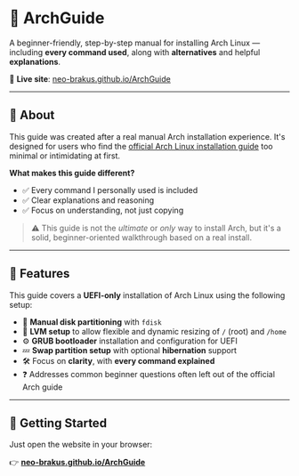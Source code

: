 # 🐧 ArchGuide

A beginner-friendly, step-by-step manual for installing Arch Linux — including **every command used**, along with **alternatives** and helpful **explanations**.

🔗 **Live site**: [neo-brakus.github.io/ArchGuide](https://neo-brakus.github.io/ArchGuide/)

---

## 📘 About

This guide was created after a real manual Arch installation experience. It's designed for users who find the [official Arch Linux installation guide](https://wiki.archlinux.org/title/Installation_guide) too minimal or intimidating at first.

**What makes this guide different?**

- ✅ Every command I personally used is included
- ✅ Clear explanations and reasoning
- ✅ Focus on understanding, not just copying

> ⚠️ This guide is not the *ultimate* or *only* way to install Arch, but it's a solid, beginner-oriented walkthrough based on a real install.

---

## 📂 Features

This guide covers a **UEFI-only** installation of Arch Linux using the following setup:

- 🧭 **Manual disk partitioning** with `fdisk`
- 💾 **LVM setup** to allow flexible and dynamic resizing of `/` (root) and `/home`
- ⚙️ **GRUB bootloader** installation and configuration for UEFI
- 💤 **Swap partition setup** with optional **hibernation** support
- 🛠️ Focus on **clarity**, with **every command explained**
- ❓ Addresses common beginner questions often left out of the official Arch guide


---

## 🚀 Getting Started

Just open the website in your browser:

👉 [**neo-brakus.github.io/ArchGuide**](https://neo-brakus.github.io/ArchGuide/)
